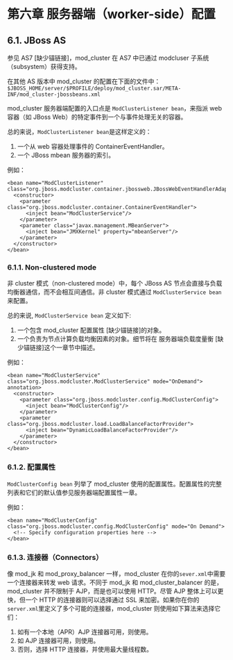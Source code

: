 # 第六章 服务器端（worker-side）配置

## 6.1. JBoss AS

参见 AS7 [缺少锚链接]，mod_cluster 在 AS7 中已通过 modcluser 子系统（subsystem）获得支持。

在其他 AS 版本中 mod_cluster 的配置在下面的文件中：```$JBOSS_HOME/server/$PROFILE/deploy/mod_cluster.sar/META-INF/mod_cluster-jbossbeans.xml```

mod_cluster 服务器端配置的入口点是 ```ModClusterListener bean```，来指派 web 容器（如 JBoss Web）的特定事件到一个与事件处理无关的容器。

总的来说，```ModClusterListener bean```是这样定义的：

1. 一个从 web 容器处理事件的 ContainerEventHandler。
2. 一个 JBoss mbean 服务器的索引。

例如：

```
<bean name="ModClusterListener" class="org.jboss.modcluster.container.jbossweb.JBossWebEventHandlerAdapter">
  <constructor>
    <parameter class="org.jboss.modcluster.container.ContainerEventHandler">
      <inject bean="ModClusterService"/>
    </parameter>
    <parameter class="javax.management.MBeanServer">
      <inject bean="JMXKernel" property="mbeanServer"/>
    </parameter>
  </constructor>
</bean>
```

### 6.1.1. Non-clustered mode

非 cluster 模式（non-clustered mode）中，每个 JBoss AS 节点会直接与负载均衡器通信，而不会相互间通信。非 cluster 模式通过 ```ModClusterService bean``` 来配置。

总的来说, ```ModClusterService bean``` 定义如下:

1. 一个包含 mod_cluster 配置属性 [缺少锚链接]的对象。
2. 一个负责为节点计算负载均衡因素的对象。细节将在 服务器端负载度量衡 [缺少锚链接]这个一章节中描述。

例如：

```
<bean name="ModClusterService" class="org.jboss.modcluster.ModClusterService" mode="OnDemand">
annotation>
  <constructor>
    <parameter class="org.jboss.modcluster.config.ModClusterConfig">
      <inject bean="ModClusterConfig"/>
    </parameter>
    <parameter class="org.jboss.modcluster.load.LoadBalanceFactorProvider">
      <inject bean="DynamicLoadBalanceFactorProvider"/>
    </parameter>
  </constructor>
</bean>
```

### 6.1.2. 配置属性

```ModClusterConfig bean``` 列举了 mod_cluster 使用的配置属性。配置属性的完整列表和它们的默认值参见服务器端配置属性一章。

例如：

```
<bean name="ModClusterConfig" class="org.jboss.modcluster.config.ModClusterConfig" mode="On Demand">
  <!-- Specify configuration properties here -->
</bean>
```

### 6.1.3. 连接器（Connectors）

像 mod_jk 和 mod_proxy_balancer 一样，mod_cluster 在你的```sever.xml```中需要一个连接器来转发 web 请求。不同于 mod_jk 和 mod_cluster_balancer 的是，mod_cluster 并不限制于 AJP，而是也可以使用 HTTP。尽管 AJP 整体上可以更快，但一个 HTTP 的连接器则可以选择通过 SSL 来加密。如果你在你的```server.xml```里定义了多个可能的连接器，mod_cluster 则使用如下算法来选择它们：

1. 如有一个本地（APR）AJP 连接器可用，则使用。
2. 如 AJP 连接器可用，则使用。
3. 否则，选择 HTTP 连接器，并使用最大量线程数。

